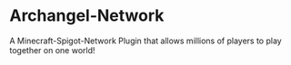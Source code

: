# Archangel-Network
A Minecraft-Spigot-Network Plugin that allows millions of players to play together on one world!
